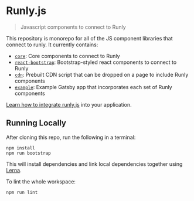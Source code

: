 # Runly.js

> Javascript components to connect to Runly

This repository is monorepo for all of the JS component libraries that connect to runly. It currently contains:

* [`core`](./core): Core components to connect to Runly
* [`react-bootstrap`](./react-bootstrap): Bootstrap-styled react components to connect to Runly
* [`cdn`](./cdn): Prebuilt CDN script that can be dropped on a page to include Runly components
* [`example`](./example): Example Gatsby app that incorporates each set of Runly components

[Learn how to integrate runly.js](https://www.runly.io/docs/integration/runly-js/) into your application.

## Running Locally

After cloning this repo, run the following in a terminal:

```
npm install
npm run bootstrap
```

This will install dependencies and link local dependencies together using [Lerna](https://github.com/lerna/lerna).

To lint the whole workspace:

```
npm run lint
```
